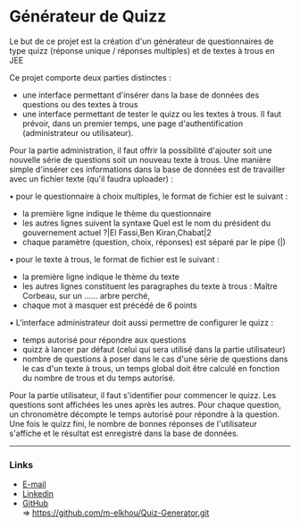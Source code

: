 # Générateur de Quizz
 Le but de ce projet est la création d'un générateur de questionnaires de type quizz (réponse unique / réponses multiples) et de textes à trous en JEE

Ce projet comporte deux parties
distinctes :
- une interface permettant d'insérer dans la base de données des questions ou des textes
à trous
- une interface permettant de tester le quizz ou les textes à trous.
Il faut prévoir, dans un premier temps, une page d'authentification (administrateur ou
utilisateur).

Pour la partie administration, il faut offrir la possibilité d'ajouter soit une nouvelle série de
questions soit un nouveau texte à trous. Une manière simple d'insérer ces informations dans la
base de données est de travailler avec un fichier texte (qu'il faudra uploader) :

• pour le questionnaire à choix multiples, le format de fichier est le suivant :
- la première ligne indique le thème du questionnaire
- les autres lignes suivent la syntaxe Quel est le nom du président du gouvernement
actuel ?|El Fassi,Ben Kiran,Chabat|2
- chaque paramètre (question, choix, réponses) est séparé par le pipe (|)

• pour le texte à trous, le format de fichier est le suivant :
- la première ligne indique le thème du texte
- les autres lignes constituent les paragraphes du texte à trous : Maître Corbeau, sur un
...... arbre perché,
- chaque mot à masquer est précédé de 6 points

• L'interface administrateur doit aussi permettre de configurer le quizz :
- temps autorisé pour répondre aux questions
- quizz à lancer par défaut (celui qui sera utilisé dans la partie utilisateur)
- nombre de questions à poser dans le cas d'une série de questions dans le cas d'un texte
à trous, un temps global doit être calculé en fonction du nombre de trous et du temps
autorisé.

Pour la partie utilisateur, il faut s'identifier pour commencer le quizz. Les questions sont
affichées les unes après les autres.
Pour chaque question, un chronomètre décompte le temps autorisé pour répondre à la
question. Une fois le quizz fini, le nombre de bonnes réponses de l'utilisateur s'affiche et le
résultat est enregistré dans la base de données.
***
### Links
- [E-mail](m.elkhou@hotmail.com)
- [Linkedin](https://www.linkedin.com/in/m-elkhou/)
- [GitHub](https://github.com/m-elkhou)<br/>
=> https://github.com/m-elkhou/Quiz-Generator.git
